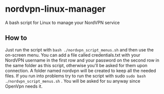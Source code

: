 # nordvpn-linux-manager
A bash script for Linux to manage your NordVPN service

## How to
Just run the script with `bash ./nordvpn_script_menus.sh` and then use the on-screen menu.
You can add a file called credentials.txt with your NordVPN username in the first row and your password on the second row in the same folder as this script, otherwise you'll be asked for them upon connection.
A folder named nordvpn will be created to keep all the needed files.
If you run into problems try to run the script with sudo `sudo bash ./nordvpn_script_menus.sh` . You will be asked for su anyway since OpenVpn needs it.
